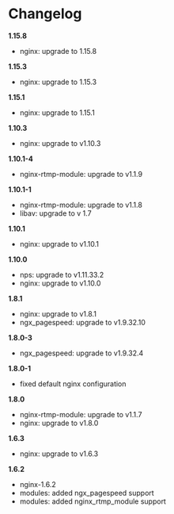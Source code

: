 # Changelog

**1.15.8**
- nginx: upgrade to 1.15.8

**1.15.3**
- nginx: upgrade to 1.15.3

**1.15.1**
- nginx: upgrade to 1.15.1

**1.10.3**
- nginx: upgrade to v1.10.3

**1.10.1-4**
- nginx-rtmp-module: upgrade to v1.1.9

**1.10.1-1**
- nginx-rtmp-module: upgrade to v1.1.8
- libav: upgrade to v 1.7

**1.10.1**
- nginx: upgrade to v1.10.1

**1.10.0**
- nps: upgrade to v1.11.33.2
- nginx: upgrade to v1.10.0

**1.8.1**
- nginx: upgrade to v1.8.1
- ngx_pagespeed: upgrade to v1.9.32.10

**1.8.0-3**
- ngx_pagespeed: upgrade to v1.9.32.4

**1.8.0-1**
- fixed default nginx configuration

**1.8.0**
- nginx-rtmp-module: upgrade to v1.1.7
- nginx: upgrade to v1.8.0

**1.6.3**
- nginx: upgrade to v1.6.3

**1.6.2**
- nginx-1.6.2
- modules: added ngx_pagespeed support
- modules: added nginx_rtmp_module support
